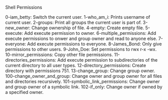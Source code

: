Shell Permissions

0-iam_betty: Switch the current user.
1-who_am_i: Prints username of current user.
2-groups: Print all groups the current user is part of.
3-new_owner: Change ownership of file.
4-empty: Create empty file.
5-execute: Add execute permission to owner.
6-multiple_permissions: Add execute permissions to onwer and group owner and read to anyone else.
7-everyone: Add execute permissions to everyone.
8-James_Bond: Only give permissions to other users.
9-John_Doe: Set permissions to rwx r-x -wx.
10-mirror_permissions: Copy other file permissions.
11-directories_permissions: Add execute permission to subdirectories of the current directory to all user types.
12-directory_permissions: Create directory with permissions 751.
13-change_group: Change group owner.
100-change_owner_and_group: Change owner and group owner for all files and directories recursively.
101-symbolic_link_permissions: Change owner and group owner of a symbolic link.
102-if_only: Change owner if owned by a specified owner.
